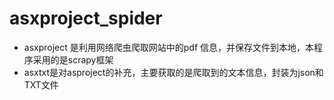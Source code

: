 # asxproject_spider
* asxproject 是利用网络爬虫爬取网站中的pdf 信息，并保存文件到本地，本程序采用的是scrapy框架
* asxtxt是对asproject的补充，主要获取的是爬取到的文本信息，封装为json和TXT文件

